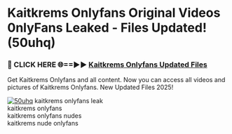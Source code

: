 # Kaitkrems Onlyfans Original Videos 0nlyFans Leaked - Files Updated! (50uhq)

<h3>🔴 CLICK HERE 🌐==►► <a href="https://tinyurl.com/2jnfzry5" rel="nofollow">Kaitkrems Onlyfans Updated Files</a></h3>

Get Kaitkrems Onlyfans and all content. Now you can access all videos and pictures of Kaitkrems Onlyfans. New Updated Files 2025!

[![50uhq](https://i.imgur.com/GyGTBgg.gif)](https://tinyurl.com/2jnfzry5)
kaitkrems onlyfans leak<br>
kaitkrems onlyfans<br>
kaitkrems onlyfans nudes<br>
kaitkrems nude onlyfans